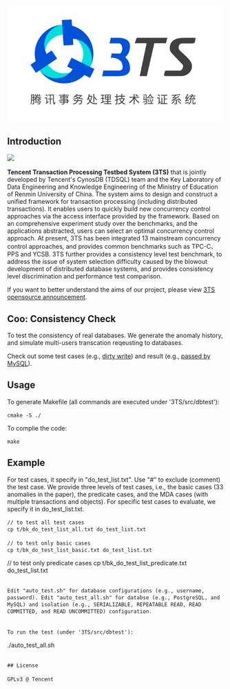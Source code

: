 ![](assets/logo.png)

## Introduction

![](https://img.shields.io/badge/license-GPLv3-brightgreen)

**Tencent Transaction Processing Testbed System (3TS)** that is jointly developed by Tencent's CynosDB (TDSQL) team and the Key Laboratory of Data Engineering and Knowledge Engineering of the Ministry of Education of Renmin University of China. The system aims to design and construct a unified framework for transaction processing (including distributed transactions). It enables users to quickly build new concurrency control approaches via the access interface provided by the framework. Based on an comprehensive experiment study over the benchmarks, and the applications abstracted, users can select an optimal concurrency control approach. At present, 3TS has been integrated 13 mainstream concurrency control approaches, and provides common benchmarks such as TPC-C、PPS and YCSB. 3TS further provides a consistency level test benchmark, to address the issue of system selection difficulty caused by the blowout development of distributed database systems, and provides consistency level discrimination and performance test comparison.

If you want to better understand the aims of our project, please view [3TS opensource announcement](doc/en/announcement.md).

## Coo: Consistency Check

To test the consistency of real databases.
We generate the anomaly history, and simulate multi-users transcation reqeusting to databases.

Check out some test cases (e.g., [dirty write](test_result/test_cases/wat_sda_dirty_write_2commit.txt)) and result (e.g., [passed by MySQL](test_result/centralizend_result/mysql/serializable/wat_sda_dirty_write_2commit.txt)).


## Usage
To generate Makefile (all commands are executed under '3TS/src/dbtest'):
```
cmake -S ./
```

To complie the code:
```
make
```

## Example

For test cases, it specify in "do_test_list.txt". Use "#" to exclude (comment) the test case.
We provide three levels of test cases, i.e., the basic cases (33 anomalies in the paper), the predicate cases, and the MDA cases (with multiple transactions and objects). For specific test cases to evaluate, we specify it in do_test_list.txt. 

```
// to test all test cases
cp t/bk_do_test_list_all.txt do_test_list.txt 

// to test only basic cases
cp t/bk_do_test_list_basic.txt do_test_list.txt 
```

// to test only predicate cases
cp t/bk_do_test_list_predicate.txt do_test_list.txt 
```

Edit "auto_test.sh" for database configurations (e.g., username, password). Edit "auto_test_all.sh" for databse (e.g., PostgreSQL, and MySQL) and isolation (e.g., SERIALIZABLE, REPEATABLE READ, READ COMMITTED, and READ UNCOMMITTED) configuration.


To run the test (under '3TS/src/dbtest'):
```
./auto_test_all.sh
```

## License

GPLv3 @ Tencent
